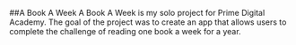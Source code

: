 ##A Book A Week
A Book A Week is my solo project for Prime Digital Academy. The goal of the project was to create an app that allows users to complete the challenge of reading one book a week for a year. 
